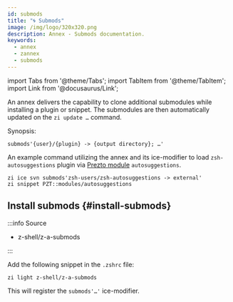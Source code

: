 ```yaml
---
id: submods
title: "🌀 Submods"
image: /img/logo/320x320.png
description: Annex - Submods documentation.
keywords:
  - annex
  - zannex
  - submods
---
```


<!-- @format -->

import Tabs from '@theme/Tabs';
import TabItem from '@theme/TabItem';
import Link from '@docusaurus/Link';

An annex delivers the capability to clone additional submodules while installing a plugin or snippet. The submodules are then automatically updated on the `zi update …` command.

Synopsis:

```shell
submods'{user}/{plugin} -> {output directory}; …'
```

An example command utilizing the annex and its ice-modifier to load `zsh-autosuggestions` plugin via [Prezto module](/docs/getting_started/migration#pzt-modules) `autosuggestions`.

```shell title="~/.zshrc" showLineNumbers
zi ice svn submods'zsh-users/zsh-autosuggestions -> external'
zi snippet PZT::modules/autosuggestions
```

## Install submods {#install-submods}

:::info Source

- <Link className="github-link" href="https://github.com/z-shell/z-a-submods">z-shell/z-a-submods</Link>

:::

<Tabs>
  <TabItem value="default" label="Default" default>

Add the following snippet in the `.zshrc` file:

```shell
zi light z-shell/z-a-submods
```

</TabItem>
</Tabs>

This will register the `submods'…'` ice-modifier.
